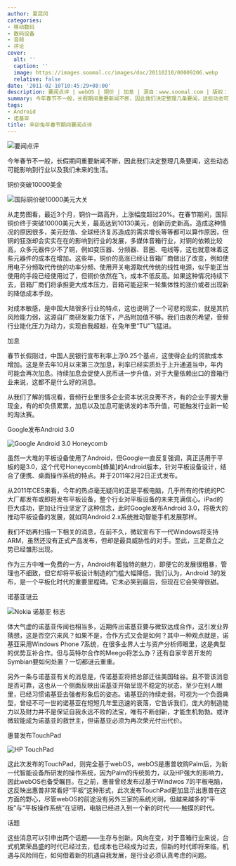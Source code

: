 ```yaml
---
author: 夏昆冈
categories:
- 移动数码
- 数码设备
- 音频
- 评论
cover:
  alt: ''
  caption: ''
  image: https://images.soomal.cc/images/doc/20110210/00009206.webp
  relative: false
date: '2011-02-10T10:45:29+08:00'
description: 要闻点评 | webOS | 铜价 | 加息 | 源自：www.soomal.com | 版权：原创 |  平均/总评分：09.44/170
summary: 今年春节不一般，长假期间重要新闻不断，因此我们决定整理几条要闻，这些动态可能影响到行业以及我们未来的生活。这些消息可以引申出两个话题――生存与创新。风向在变，对于音箱行业来说，台式机繁荣昌盛的时代已经过去，低成本也已经成为过去，但新的时代即将来临，机遇与风险同在，如何借着新的机遇自我发展，是行业必须认真考虑的问题
tags:
- Android
- 诺基亚
title: 辛卯兔年春节期间要闻点评
---
```


![要闻点评](https://images.soomal.cc/images/doc/20110210/00009206.webp)



今年春节不一般，长假期间重要新闻不断，因此我们决定整理几条要闻，这些动态可能影响到行业以及我们未来的生活。



铜价突破10000美金



![国际铜价破10000美元大关](https://images.soomal.cc/images/doc/20110209/00009203.webp)



从走势图看，最近3个月，铜价一路高升，上涨幅度超过20%。在春节期间，国际铜价终于突破10000美元大关，最高达到10130美元，创新历史新高。造成这种情况的原因很多，美元贬值、全球经济复苏造成的需求增长等等都可以算作原因，但铜的狂涨却会实实在在的影响到行业的发展，多媒体音箱行业，对铜的依赖比较高，众多元器件少不了铜，例如变压器、分频器、音圈、电线等，这也就意味着这些元器件的成本在增加。这些年，铜价的高涨已经让音箱厂商做出了改变，例如使用电子分频取代传统的功率分频、使用开关电源取代传统的线性电源，似乎能正当使用的手段已经使用过了，但铜价依然在飞，成本不低反高。如果这种情况持续下去，音箱厂商们将承担更大成本压力，音箱可能迎来一轮集体性的涨价或者出现新的降低成本手段。



对成本敏感，是中国大陆很多行业的特点，这也说明了一个可悲的现实，就是其抗风险能力弱，这源自厂商研发能力低下，产品附加值不够。我们由衷的希望，音频行业能化压力为动力，实现自我超越，在兔年里“TU”飞猛进。



加息



春节长假刚过，中国人民银行宣布利率上浮0.25个基点，这使得企业的贷款成本增加。这是至去年10月以来第三次加息，利率已经实质处于上升通道当中，年内可能会再次加息。持续加息会促使人民币进一步升值，对于大量依赖出口的音箱行业来说，这都不是什么好的消息。



从我们了解的情况看，音频行业里很多企业资本状况良莠不齐，有的企业手握大量现金，有的却负债累累，加息以及加息可能诱发的本币升值，可能触发行业新一轮的淘汰赛。



Google发布Android 3.0



![Google Android 3.0 Honeycomb](https://images.soomal.cc/images/doc/20110209/00009204.webp)



虽然一大堆的平板设备使用了Android，但Google一直反复强调，真正适用于平板的是3.0，这个代号Honeycomb[蜂巢]的Android版本，针对平板设备设计，结合了便携、桌面操作系统的特点。并于2011年2月2日正式发布。



从2011年CES来看，今年的热点毫无疑问的正是平板电脑，几乎所有的传统的PC大厂都发布或即将发布平板设备，整个行业对平板设备的未来充满信心。iPad的巨大成功，更加让行业坚定了这种信念，此时Google发布Android 3.0，将极大的推动平板设备的发展，就如同Android 2.x系统推动智能手机发展那样。



我们不妨再扫描一下相关的消息，在前不久，微软宣布下一代Windows将支持ARM，虽然还没有正式产品发布，但却是最具威胁性的对手。至此，三足鼎立之势已经雏形出现。



作为三方中唯一免费的一方，Android有着独特的魅力，即便它的发展很粗暴，管理也不细致，但它却将平板设计制造的门槛大幅降低，我们认为，Android 3的发布，是一个平板化时代的重要里程碑。它未必笑到最后，但现在它会笑得很甜。



诺基亚谜云



![Nokia 诺基亚 标志](https://images.soomal.cc/images/doc/20091107/00003043.webp)



体大气虚的诺基亚传闻也相当多，近期传出诺基亚要与微软达成合作，这引发业界猜想，这是否空穴来风？如果不是，合作方式又会是如何？其中一种观点就是，诺基亚采用Windows Phone 7系统，在很多业界人士与资产分析师眼里，这是典型的优势互补合作。但与英特尔合作的Meego将怎么办？还有自家辛苦开发的Symbian要如何处置？一切都谜云重重。



另外一条与诺基亚有关的消息是，传诺基亚将把总部迁往美国硅谷。且不管该消息是否可靠，这也从一个侧面反映出诺基亚开始呈现不稳定的状态，至少在别人眼里，已经习惯诺基亚去强者形象后的姿态。诺基亚的持续走弱，可视为一个负面典型，曾经不可一世的诺基亚在短短几年里迅速的衰落，它告诉我们，庞大的制造能力以及财力并不是保证自我永远不败的法宝，唯有不断创新，才能生机勃勃。或许微软能成为诺基亚的救世主，但诺基亚必须为再次荣光付出代价。



惠普发布TouchPad



![HP TouchPad](https://images.soomal.cc/images/doc/20110210/00009205.webp)



这此次发布的TouchPad，则完全基于webOS，webOS是惠普收购Palm后，为新一代智能设备所研发的操作系统，因为Palm的传统势力，以及HP强大的影响力，因此webOS也备受瞩目。在之前，惠普曾经发布过基于Windwos 7的平板电脑，这反映出惠普非常看好“平板”这种形式，此次发布TouchPad更加显示出惠普在这方面的野心，尽管webOS的前途没有另外三家的系统光明，但越来越多的“平板”与“平板操作系统”在证明，电脑已经进入到一个新的时代――触摸的时代。



话题



这些消息可以引申出两个话题――生存与创新。风向在变，对于音箱行业来说，台式机繁荣昌盛的时代已经过去，低成本也已经成为过去，但新的时代即将来临，机遇与风险同在，如何借着新的机遇自我发展，是行业必须认真考虑的问题。